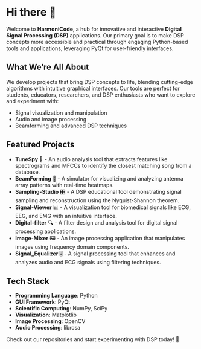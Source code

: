 # Hi there 👋

Welcome to **HarmoniCode**, a hub for innovative and interactive **Digital Signal Processing (DSP)** applications. Our primary goal is to make DSP concepts more accessible and practical through engaging Python-based tools and applications, leveraging PyQt for user-friendly interfaces.

## What We’re All About

We develop projects that bring DSP concepts to life, blending cutting-edge algorithms with intuitive graphical interfaces. Our tools are perfect for students, educators, researchers, and DSP enthusiasts who want to explore and experiment with:

- Signal visualization and manipulation  
- Audio and image processing  
- Beamforming and advanced DSP techniques  

## Featured Projects

- **TuneSpy** 🎵 - An audio analysis tool that extracts features like spectrograms and MFCCs to identify the closest matching song from a database.
- **BeamForming** 📡 - A simulator for visualizing and analyzing antenna array patterns with real-time heatmaps.
- **Sampling-Studio** 🎛️ - A DSP educational tool demonstrating signal sampling and reconstruction using the Nyquist-Shannon theorem.
- **Signal-Viewer** 📊 - A visualization tool for biomedical signals like ECG, EEG, and EMG with an intuitive interface.
- **Digital-filter** 🔍 - A filter design and analysis tool for digital signal processing applications.
- **Image-Mixer** 🖼️ - An image processing application that manipulates images using frequency domain components.
- **Signal_Equalizer** 🎚️ - A signal processing tool that enhances and analyzes audio and ECG signals using filtering techniques.

## Tech Stack

- **Programming Language**: Python  
- **GUI Framework**: PyQt  
- **Scientific Computing**: NumPy, SciPy  
- **Visualization**: Matplotlib  
- **Image Processing**: OpenCV  
- **Audio Processing**: librosa  

Check out our repositories and start experimenting with DSP today! 🚀
